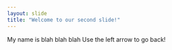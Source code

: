 ```yaml
---
layout: slide
title: "Welcome to our second slide!"
---
```

My name is blah blah blah
Use the left arrow to go back!
